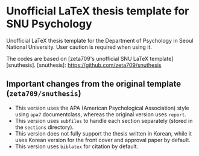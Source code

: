# Unofficial LaTeX thesis template for SNU Psychology

Unofficial LaTeX thesis template for the Department of Psychology in Seoul National University. User caution is required when using it.

The codes are based on [zeta709's unofficial SNU LaTeX template][snuthesis].
[snuthesis]: https://github.com/zeta709/snuthesis

## Important changes from the original template (`zeta709/snuthesis`)

* This version uses the APA (American Psychological Association) style using `apa7` documentclass, whereas the original version uses `report`.
* This version uses `subfiles` to handle each section separately (stored in the `sections` directory).
* This version does not fully support the thesis written in Korean, while it uses Korean version for the front cover and approval paper by default.
* This version uses `biblatex` for citation by default.
